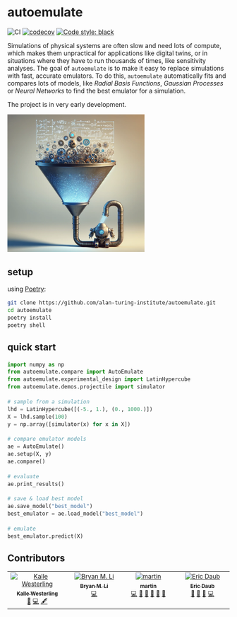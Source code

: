 # autoemulate

![CI](https://github.com/alan-turing-institute/autoemulate/actions/workflows/ci.yaml/badge.svg)
[![codecov](https://codecov.io/gh/alan-turing-institute/autoemulate/graph/badge.svg?token=XD1HXQUIGK)](https://codecov.io/gh/alan-turing-institute/autoemulate)
[![Code style: black](https://img.shields.io/badge/code%20style-black-000000.svg)](https://github.com/psf/black)


<!-- SPHINX-START -->

Simulations of physical systems are often slow and need lots of compute, which makes them unpractical for applications like digital twins, or in situations where they have to run thousands of times, like sensitivity analyses. The goal of `autoemulate` is to make it easy to replace simulations with fast, accurate emulators. To do this, `autoemulate` automatically fits and compares lots of models, like *Radial Basis Functions*, *Gaussian Processes* or *Neural Networks* to find the best emulator for a simulation.

The project is in very early development. 

<img src="misc/robot2.png" alt="emulating simulations with ML" width="61.8%">

## setup 

using [Poetry](https://python-poetry.org/):

```bash
git clone https://github.com/alan-turing-institute/autoemulate.git
cd autoemulate
poetry install
poetry shell
```

## quick start

```python
import numpy as np
from autoemulate.compare import AutoEmulate
from autoemulate.experimental_design import LatinHypercube
from autoemulate.demos.projectile import simulator

# sample from a simulation
lhd = LatinHypercube([(-5., 1.), (0., 1000.)])
X = lhd.sample(100)
y = np.array([simulator(x) for x in X])

# compare emulator models
ae = AutoEmulate()
ae.setup(X, y)
ae.compare() 

# evaluate
ae.print_results()

# save & load best model
ae.save_model("best_model")
best_emulator = ae.load_model("best_model")

# emulate
best_emulator.predict(X)
```

## Contributors

<!-- ALL-CONTRIBUTORS-LIST:START - Do not remove or modify this section -->
<!-- prettier-ignore-start -->
<!-- markdownlint-disable -->
<table>
  <tbody>
    <tr>
      <td align="center" valign="top" width="14.28%"><a href="http://www.westerling.nu"><img src="https://avatars.githubusercontent.com/u/7298727?v=4?s=100" width="100px;" alt="Kalle Westerling"/><br /><sub><b>Kalle Westerling</b></sub></a><br /><a href="#doc-kallewesterling" title="Documentation">📖</a> <a href="#code-kallewesterling" title="Code">💻</a> <a href="#content-kallewesterling" title="Content">🖋</a></td>
      <td align="center" valign="top" width="14.28%"><a href="https://bryanli.io"><img src="https://avatars.githubusercontent.com/u/9648242?v=4?s=100" width="100px;" alt="Bryan M. Li"/><br /><sub><b>Bryan M. Li</b></sub></a><br /><a href="#code-bryanlimy" title="Code">💻</a></td>
      <td align="center" valign="top" width="14.28%"><a href="https://github.com/mastoffel"><img src="https://avatars.githubusercontent.com/u/7348440?v=4?s=100" width="100px;" alt="martin"/><br /><sub><b>martin</b></sub></a><br /><a href="#code-mastoffel" title="Code">💻</a> <a href="#ideas-mastoffel" title="Ideas, Planning, & Feedback">🤔</a> <a href="#doc-mastoffel" title="Documentation">📖</a> <a href="#maintenance-mastoffel" title="Maintenance">🚧</a> <a href="#research-mastoffel" title="Research">🔬</a> <a href="#review-mastoffel" title="Reviewed Pull Requests">👀</a></td>
      <td align="center" valign="top" width="14.28%"><a href="https://github.com/edaub"><img src="https://avatars.githubusercontent.com/u/45598892?v=4?s=100" width="100px;" alt="Eric Daub"/><br /><sub><b>Eric Daub</b></sub></a><br /><a href="#ideas-edaub" title="Ideas, Planning, & Feedback">🤔</a> <a href="#projectManagement-edaub" title="Project Management">📆</a> <a href="#review-edaub" title="Reviewed Pull Requests">👀</a> <a href="#code-edaub" title="Code">💻</a></td>
    </tr>
  </tbody>
</table>

<!-- markdownlint-restore -->
<!-- prettier-ignore-end -->

<!-- ALL-CONTRIBUTORS-LIST:END -->